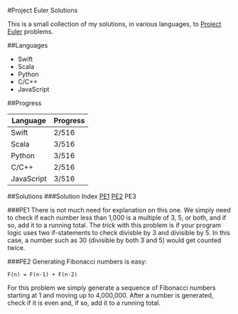 #Project Euler Solutions

This is a small collection of my solutions, in various languages, to [Project Euler](https://projecteuler.net) problems.

##Languages

* Swift
* Scala
* Python
* C/C++
* JavaScript

##Progress

Language | Progress
-------- | --------
Swift | 2/516
Scala | 3/516
Python | 3/516
C/C++ | 2/516
JavaScript | 3/516

##Solutions
###Solution Index
[PE1](https://github.com/j-haj/project-euler###PE1)
[PE2](https://github.com/j-haj/project-euler###PE2)
PE3

###PE1
There is not much need for explanation on this one. We simply need to check if each number less than 1,000 is a multiple of 3, 5, or both, and if so, add it to a running total. The *trick* with this problem is if your program logic uses two if-statements to check divisble by 3 and divisible by 5. In this case, a number such as 30 (divisible by both 3 and 5) would get counted twice.

###PE2
Generating Fibonacci numbers is easy:

```
F(n) = F(n-1) + F(n-2)
```

For this problem we simply generate a sequence of Fibonacci numbers starting at 1 and moving up to 4,000,000. After a number is generated, check if it is even and, if so, add it to a running total.
